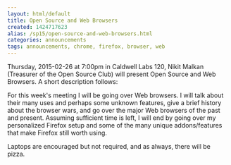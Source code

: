 ```yaml
---
layout: html/default
title: Open Source and Web Browsers
created: 1424717623
alias: /sp15/open-source-and-web-browsers.html
categories: announcements
tags: announcements, chrome, firefox, browser, web
---
```

Thursday, 2015-02-26 at 7:00pm in Caldwell Labs 120, Nikit Malkan (Treasurer of the Open Source Club) will present Open Source and Web Browsers. A short description follows:

For this week's meeting I will be going over Web browsers. I will talk about their many uses and perhaps some unknown features, give a brief history about the browser wars, and go over the major Web browsers of the past and present. Assuming sufficient time is left, I will end by going over my personalized Firefox setup and some of the many unique addons/features that make Firefox still worth using.

Laptops are encouraged but not required, and as always, there will be pizza.
